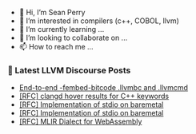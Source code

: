 - 👋 Hi, I’m Sean Perry
- 👀 I’m interested in compilers (c++, COBOL, llvm)
- 🌱 I’m currently learning ...
- 💞️ I’m looking to collaborate on ...
- 📫 How to reach me ...

<!---
s66perry/s66perry is a ✨ special ✨ repository because its `README.md` (this file) appears on your GitHub profile.
You can click the Preview link to take a look at your changes.
--->
### 📕 Latest LLVM Discourse Posts

<!-- DISCOURSE-LLVM:START -->
- [End-to-end -fembed-bitcode .llvmbc and .llvmcmd](https://discourse.llvm.org/t/end-to-end-fembed-bitcode-llvmbc-and-llvmcmd/56265#post_13)
- [[RFC] clangd hover results for C++ keywords](https://discourse.llvm.org/t/rfc-clangd-hover-results-for-c-keywords/87722#post_1)
- [[RFC] Implementation of stdio on baremetal](https://discourse.llvm.org/t/rfc-implementation-of-stdio-on-baremetal/86944#post_6)
- [[RFC] Implementation of stdio on baremetal](https://discourse.llvm.org/t/rfc-implementation-of-stdio-on-baremetal/86944#post_5)
- [[RFC] MLIR Dialect for WebAssembly](https://discourse.llvm.org/t/rfc-mlir-dialect-for-webassembly/86758?page=3#post_41)
<!-- DISCOURSE-LLVM:END -->
